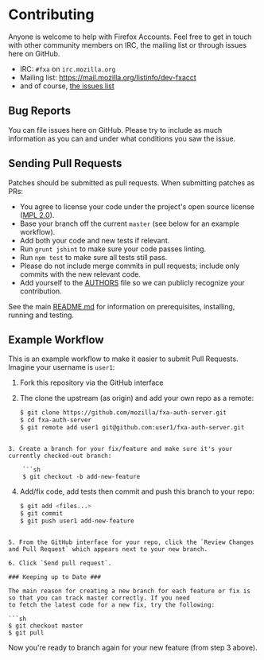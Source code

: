 # Contributing

Anyone is welcome to help with Firefox Accounts. Feel free to get in touch with other community members on IRC, the
mailing list or through issues here on GitHub.

- IRC: `#fxa` on `irc.mozilla.org`
- Mailing list: <https://mail.mozilla.org/listinfo/dev-fxacct>
- and of course, [the issues list](https://github.com/mozilla/fxa-auth-server/issues)

## Bug Reports ##

You can file issues here on GitHub. Please try to include as much information as you can and under what conditions
you saw the issue.

## Sending Pull Requests ##

Patches should be submitted as pull requests. When submitting patches as PRs:

- You agree to license your code under the project's open source license ([MPL 2.0](https://raw.githubusercontent.com/mozilla/fxa-auth-server/master/LICENSE)).
- Base your branch off the current `master` (see below for an example workflow).
- Add both your code and new tests if relevant.
- Run `grunt jshint` to make sure your code passes linting.
- Run `npm test` to make sure all tests still pass.
- Please do not include merge commits in pull requests; include only commits with the new relevant code.
- Add yourself to the [AUTHORS](https://github.com/mozilla/fxa-auth-server/blob/master/AUTHORS) file so we can publicly recognize your contribution.

See the main [README.md](https://github.com/mozilla/fxa-auth-server/blob/master/README.md) for information on prerequisites, installing, running and testing.

## Example Workflow ##

This is an example workflow to make it easier to submit Pull Requests. Imagine your username is `user1`:

1. Fork this repository via the GitHub interface

2. The clone the upstream (as origin) and add your own repo as a remote:

    ```sh
    $ git clone https://github.com/mozilla/fxa-auth-server.git
    $ cd fxa-auth-server
    $ git remote add user1 git@github.com:user1/fxa-auth-server.git
```

3. Create a branch for your fix/feature and make sure it's your currently checked-out branch:

    ```sh
    $ git checkout -b add-new-feature
```

4. Add/fix code, add tests then commit and push this branch to your repo:

    ```sh
    $ git add <files...>
    $ git commit
    $ git push user1 add-new-feature
```

5. From the GitHub interface for your repo, click the `Review Changes and Pull Request` which appears next to your new branch.

6. Click `Send pull request`.

### Keeping up to Date ###

The main reason for creating a new branch for each feature or fix is so that you can track master correctly. If you need
to fetch the latest code for a new fix, try the following:

```sh
$ git checkout master
$ git pull
```

Now you're ready to branch again for your new feature (from step 3 above).
